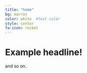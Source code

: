 ```yaml
---
title: "home"
bg: marron
color: white  #text color
style: center
fa-icon: rocket
---
```


# Example headline!
and so on..
